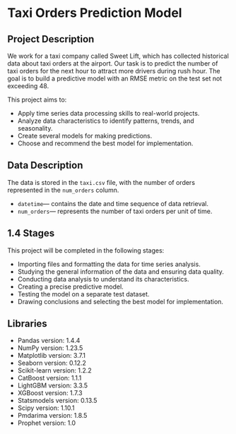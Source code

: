 # Taxi Orders Prediction Model

## Project Description

We work for a taxi company called Sweet Lift, which has collected historical data about taxi orders at the airport. Our task is to predict the number of taxi orders for the next hour to attract more drivers during rush hour. The goal is to build a predictive model with an RMSE metric on the test set not exceeding 48.

This project aims to:
- Apply time series data processing skills to real-world projects.
- Analyze data characteristics to identify patterns, trends, and seasonality.
- Create several models for making predictions.
- Choose and recommend the best model for implementation.


## Data Description

The data is stored in the `taxi.csv` file, with the number of orders represented in the `num_orders` column.
- `datetime`— contains the date and time sequence of data retrieval.
- `num_orders`— represents the number of taxi orders per unit of time.


## 1.4 Stages

This project will be completed in the following stages:
- Importing files and formatting the data for time series analysis.
- Studying the general information of the data and ensuring data quality.
- Conducting data analysis to understand its characteristics.
- Creating a precise predictive model.
- Testing the model on a separate test dataset.
- Drawing conclusions and selecting the best model for implementation.


## Libraries
- Pandas version: 1.4.4
- NumPy version: 1.23.5
- Matplotlib version: 3.7.1
- Seaborn version: 0.12.2
- Scikit-learn version: 1.2.2
- CatBoost version: 1.1.1
- LightGBM version: 3.3.5
- XGBoost version: 1.7.3
- Statsmodels version: 0.13.5
- Scipy version: 1.10.1
- Pmdarima version: 1.8.5
- Prophet version: 1.0
